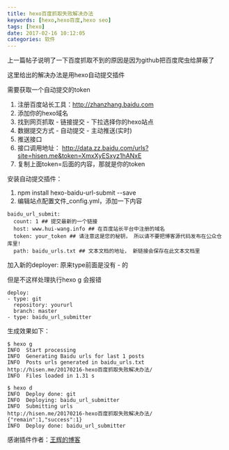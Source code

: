 ```yaml
---
title: hexo百度抓取失败解决办法
keywords: [hexo,hexo百度,hexo seo]
tags: [hexo]
date: 2017-02-16 10:12:05
categories: 软件
---
```


上一篇帖子说明了一下百度抓取不到的原因是因为github把百度爬虫给屏蔽了

这里给出的解决办法是用hexo自动提交插件

需要获取一个自动提交的token

1. 注册百度站长工具：http://zhanzhang.baidu.com
2. 添加你的hexo域名
3. 找到网页抓取 - 链接提交 - 下拉选择你的hexo站点
4. 数据提交方式 - 自动提交 - 主动推送(实时)
5. 推送接口
6. 接口调用地址： http://data.zz.baidu.com/urls?site=hisen.me&token=XmxXyESxyz1hANxE
7. 复制上面token=后面的内容，那就是你的token

安装自动提交插件：
<!--more-->
1. npm install hexo-baidu-url-submit --save
2. 编辑站点配置文件_config.yml，添加一下内容
```
baidu_url_submit:
  count: 1 ## 提交最新的一个链接
  host: www.hui-wang.info ## 在百度站长平台中注册的域名
  token: your_token ## 请注意这是您的秘钥， 所以请不要把博客源代码发布在公众仓库里!
  path: baidu_urls.txt ## 文本文档的地址， 新链接会保存在此文本文档里
```
加入新的deployer: 原来type前面是没有 - 的

但是不这样处理执行hexo g 会报错
```
deploy:
- type: git
  repository: yoururl
  branch: master
- type: baidu_url_submitter
```
生成效果如下：
```
$ hexo g
INFO  Start processing
INFO  Generating Baidu urls for last 1 posts
INFO  Posts urls generated in baidu_urls.txt
http://hisen.me/20170216-hexo百度抓取失败解决办法/
INFO  Files loaded in 1.31 s

$ hexo d
INFO  Deploy done: git
INFO  Deploying: baidu_url_submitter
INFO  Submitting urls
http://hisen.me/20170216-hexo百度抓取失败解决办法/
{"remain":1,"success":1}
INFO  Deploy done: baidu_url_submitter
```

感谢插件作者：<a href="http://hui-wang.info/2016/10/23/Hexo%E6%8F%92%E4%BB%B6%E4%B9%8B%E7%99%BE%E5%BA%A6%E4%B8%BB%E5%8A%A8%E6%8F%90%E4%BA%A4%E9%93%BE%E6%8E%A5/" target="_blank">王辉的博客</a>
